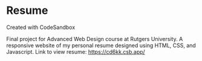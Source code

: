 # Resume
Created with CodeSandbox

Final project for Advanced Web Design course at Rutgers University. 
A responsive website of my personal resume designed using HTML, CSS, and Javascript.
Link to view resume: https://cd6kk.csb.app/ 
